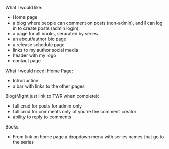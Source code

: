 What I would like:
- Home page
- a blog where people can comment on posts (non-admin), and I can log in to create posts (admin login)
- a page for all books, serarated by series
- an about/author bio page
- a release schedule page
- links to my author social media
- header with my logo
- contact page

What I would need:
 Home Page:
 - Introduction
 - a bar with links to the other pages

 Blog(Might just link to TWR when complete):
 - full crud for posts for admin only
 - full crud for comments only of you're the comment creator
 - ability to reply to comments

 Books:
 - From link on home page a dropdown menu with series names that go to the series